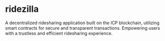 # ridezilla
A decentralized ridesharing application built on the ICP blockchain, utilizing smart contracts for secure and transparent transactions. Empowering users with a trustless and efficient ridesharing experience.
